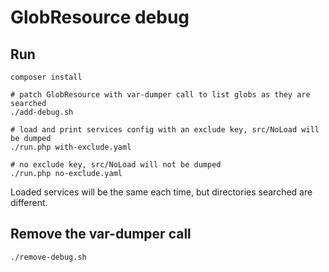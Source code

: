 # GlobResource debug

## Run

```
composer install

# patch GlobResource with var-dumper call to list globs as they are searched
./add-debug.sh

# load and print services config with an exclude key, src/NoLoad will be dumped
./run.php with-exclude.yaml

# no exclude key, src/NoLoad will not be dumped
./run.php no-exclude.yaml
```

Loaded services will be the same each time, but directories searched are different.


## Remove the var-dumper call

```
./remove-debug.sh
```
